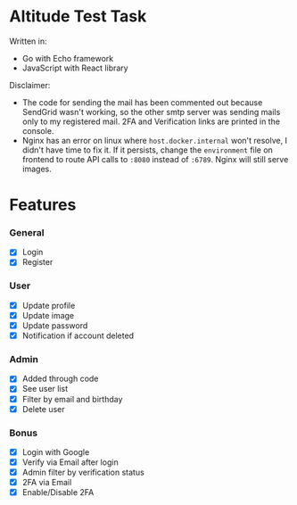 # Altitude Test Task

Written in:
- Go with Echo framework
- JavaScript with React library

Disclaimer:
- The code for sending the mail has been commented out because SendGrid wasn't working, so the other
smtp server was sending mails only to my registered mail. 2FA and Verification links are printed in the console.
- Nginx has an error on linux where `host.docker.internal` won't resolve, I didn't have time to fix it. If it persists,
change the `environment` file on frontend to route API calls to `:8080` instead of `:6789`. Nginx will still serve images.


# Features

### General
- [x] Login
- [x] Register

###  User
- [x] Update profile
- [x] Update image
- [x] Update password
- [x] Notification if account deleted

### Admin
- [x] Added through code
- [x] See user list
- [x] Filter by email and birthday
- [x] Delete user

### Bonus
- [x] Login with Google
- [x] Verify via Email after login
- [x] Admin filter by verification status
- [x] 2FA via Email
- [x] Enable/Disable 2FA
